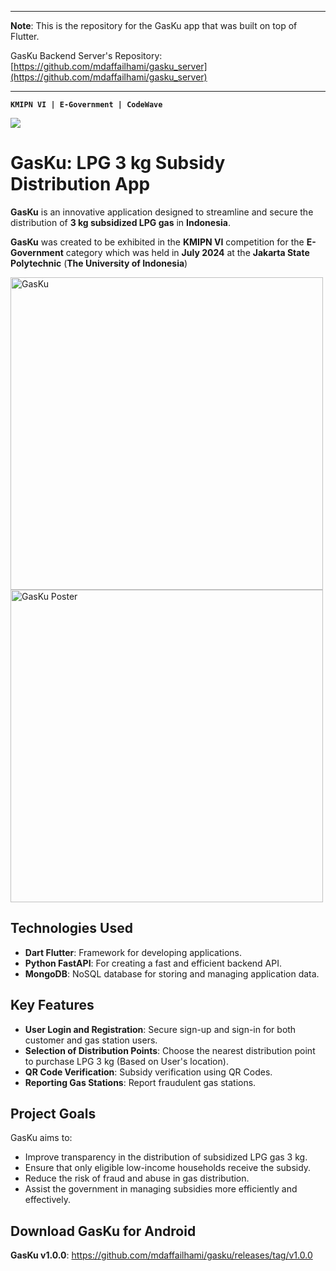 <hr>

**Note**: This is the repository for the GasKu app that was built on top of Flutter.

GasKu Backend Server's Repository: [https://github.com/mdaffailhami/gasku_server](https://github.com/mdaffailhami/gasku_server)

<hr>

**```KMIPN VI | E-Government | CodeWave```**

![](https://user-images.githubusercontent.com/73097560/115834477-dbab4500-a447-11eb-908a-139a6edaec5c.gif)

# GasKu: LPG 3 kg Subsidy Distribution App

**GasKu** is an innovative application designed to streamline and secure the distribution of **3 kg subsidized LPG gas** in **Indonesia**.

**GasKu** was created to be exhibited in the **KMIPN VI** competition for the **E-Government** category which was held in **July 2024** at the **Jakarta State Polytechnic** (**The University of Indonesia**)

<img alt="GasKu" width="500" src="https://github.com/user-attachments/assets/31469bbe-7457-457f-b573-1ab9b3908ed3">
<br>
<img alt="GasKu Poster" width="500" src="https://github.com/user-attachments/assets/bb8080bb-43ce-4b87-9e16-b9d7ff255faa">

## Technologies Used

- **Dart Flutter**: Framework for developing applications.
- **Python FastAPI**: For creating a fast and efficient backend API.
- **MongoDB**: NoSQL database for storing and managing application data.

## Key Features

- **User Login and Registration**: Secure sign-up and sign-in for both customer and gas station users.
- **Selection of Distribution Points**: Choose the nearest distribution point to purchase LPG 3 kg (Based on User's location).
- **QR Code Verification**: Subsidy verification using QR Codes.
- **Reporting Gas Stations**: Report fraudulent gas stations.

## Project Goals

GasKu aims to:
- Improve transparency in the distribution of subsidized LPG gas 3 kg.
- Ensure that only eligible low-income households receive the subsidy.
- Reduce the risk of fraud and abuse in gas distribution.
- Assist the government in managing subsidies more efficiently and effectively.

## Download GasKu for Android

**GasKu v1.0.0**: https://github.com/mdaffailhami/gasku/releases/tag/v1.0.0
